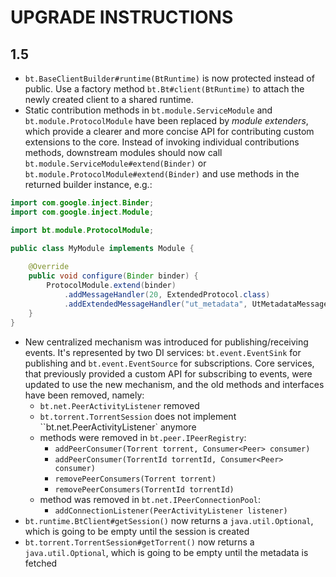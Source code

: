 # UPGRADE INSTRUCTIONS

## 1.5

* `bt.BaseClientBuilder#runtime(BtRuntime)` is now protected instead of public. Use a factory method `bt.Bt#client(BtRuntime)` to attach the newly created client to a shared runtime.
* Static contribution methods in `bt.module.ServiceModule` and `bt.module.ProtocolModule` have been replaced by _module extenders_, which provide a clearer and more concise API for contributing custom extensions to the core. Instead of invoking individual contributions methods, downstream modules should now call `bt.module.ServiceModule#extend(Binder)` or `bt.module.ProtocolModule#extend(Binder)` and use methods in the returned builder instance, e.g.:

```java
import com.google.inject.Binder;
import com.google.inject.Module;

import bt.module.ProtocolModule;

public class MyModule implements Module {
    
    @Override
    public void configure(Binder binder) {
        ProtocolModule.extend(binder)
            .addMessageHandler(20, ExtendedProtocol.class)
            .addExtendedMessageHandler("ut_metadata", UtMetadataMessageHandler.class);
    }
}
```
* New centralized mechanism was introduced for publishing/receiving events. It's represented by two DI services: `bt.event.EventSink` for publishing and `bt.event.EventSource` for subscriptions. Core services, that previously provided a custom API for subscribing to events, were updated to use the new mechanism, and the old methods and interfaces have been removed, namely:
    - `bt.net.PeerActivityListener` removed
    - `bt.torrent.TorrentSession` does not implement ``bt.net.PeerActivityListener` anymore
    - methods were removed in `bt.peer.IPeerRegistry`:
        - `addPeerConsumer(Torrent torrent, Consumer<Peer> consumer)`
        - `addPeerConsumer(TorrentId torrentId, Consumer<Peer> consumer)`
        - `removePeerConsumers(Torrent torrent)`
        - `removePeerConsumers(TorrentId torrentId)`
    - method was removed in `bt.net.IPeerConnectionPool`:
        - `addConnectionListener(PeerActivityListener listener)`
* `bt.runtime.BtClient#getSession()` now returns a `java.util.Optional`, which is going to be empty until the session is created
* `bt.torrent.TorrentSession#getTorrent()` now returns a `java.util.Optional`, which is going to be empty until the metadata is fetched